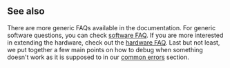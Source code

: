 ## See also

There are more generic FAQs available in the documentation. For generic
software questions, you can check [software FAQ](os-faq.md). If you are more
interested in extending the hardware, check out the
[hardware FAQ](hardware-faq.md). Last but not least, we put together a few main
points on how to debug when something doesn't work as it is supposed to in our
[common errors](common-errors.md) section.
